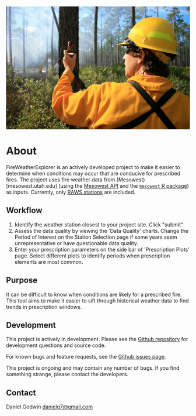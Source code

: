 ![](kestrel.jpg)

# About

FireWeatherExplorer is an actively developed project to make it easier to determine when conditions may occur that are conducive for prescribed fires. The project uses fire weather data from (Mesowest)[mesowest.utah.edu] (using the [Mesowest API](https://synopticlabs.org/api/mesonet/reference/) and the [`mesowest` R package](https://github.com/fickse/mesowest)) as inputs. Currently, only [RAWS stations](https://raws.nifc.gov/) are included. 

## Workflow

1. Identify the weather station closest to your project site. Click "submit"
2. Assess the data quality by viewing the 'Data Quality' charts. Change the Period of Interest on the Station Selection page if some years seem unrepresentative or have questionable data quality.
3. Enter your prescription parameters on the side bar of 'Prescription Plots' page. Select different plots to identify periods when prescription elements are most common.

## Purpose

It can be difficult to know when conditions are likely for a prescribed fire. This tool aims to make it easier to sift through historical weather data to find trends in prescription windows.

## Development

This project is actively in development. Please see the [Github repository](https://github.com/danielg7/FireWeatherExplorer) for development questions and source code. 

For known bugs and feature requests, see the [Github issues page](https://github.com/danielg7/FireWeatherExplorer/issues).

This project is ongoing and may contain any number of bugs. If you find something strange, please contact the developers.

## Contact

Daniel Godwin
danielg7@gmail.com



